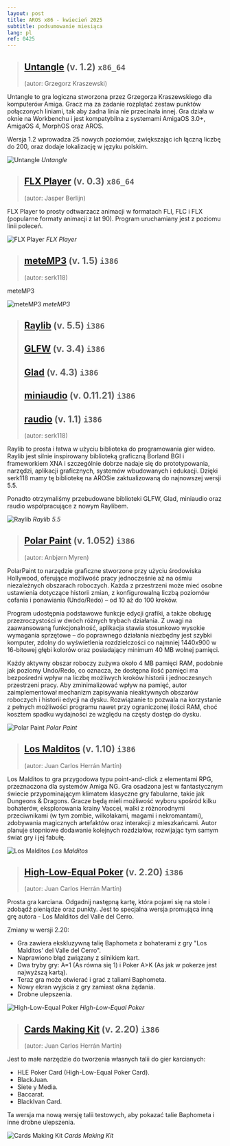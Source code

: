 ```yaml
---
layout: post
title: AROS x86 - kwiecień 2025
subtitle: podsumowanie miesiąca
lang: pl
ref: 0425
---
```


> ## [Untangle](https://archives.arosworld.org/?function=showfile&file=game/puzzle/untangle.x86_64-aros-v11.zip) (v. 1.2) `x86_64`
> (autor:	Grzegorz Kraszewski)

Untangle to gra logiczna stworzona przez Grzegorza Kraszewskiego dla komputerów Amiga. Gracz ma za zadanie rozplątać zestaw punktów połączonych liniami, tak aby żadna linia nie przecinała innej. Gra działa w oknie na Workbenchu i jest kompatybilna z systemami AmigaOS 3.0+, AmigaOS 4, MorphOS oraz AROS. ​

Wersja 1.2 wprowadza 25 nowych poziomów, zwiększając ich łączną liczbę do 200, oraz dodaje lokalizację w języku polskim.

![Untangle](/assets/img/0425/untangle.png)
*Untangle*

> ## [FLX Player](https://archives.arosworld.org/?function=showfile&file=video/play/flx_play.x86_64-aros-v11.zip.zip) (v. 0.3) `x86_64`
> (autor:	Jasper Berlijn)

FLX Player to prosty odtwarzacz animacji w formatach FLI, FLC i FLX (popularne formaty animacji z lat 90). Program uruchamiany jest z poziomu linii poleceń.​

![FLX Player](/assets/img/0425/flxplayer.png)
*FLX Player*

> ## [meteMP3](https://archives.arosworld.org/?function=showfile&file=audio/play/metemp3-1.5.i386-aros.zip) (v. 1.5) `i386`
> (autor:	serk118)

meteMP3

![meteMP3](/assets/img/0425/metemp3.png)
*meteMP3*

> ## [Raylib](https://archives.arosworld.org/?function=showfile&file=development/library/raylib_5.5.i386-aros.zip) (v. 5.5) `i386`
> ## [GLFW](https://archives.arosworld.org/?function=showfile&file=development/library/glfw_3.4.i386-aros.zip) (v. 3.4) `i386`
> ## [Glad](https://archives.arosworld.org/?function=showfile&file=development/library/libglad.i386-aros.zip) (v. 4.3) `i386`
> ## [miniaudio](https://archives.arosworld.org/?function=showfile&file=development/library/miniaudio.i386-aros.zip) (v. 0.11.21) `i386`
> ## [raudio](https://archives.arosworld.org/?function=showfile&file=development/library/raudio.i386-aros.zip) (v. 1.1) `i386`
> (autor:	serk118)

Raylib to prosta i łatwa w użyciu biblioteka do programowania gier wideo. Raylib jest silnie inspirowany biblioteką graficzną Borland BGI i frameworkiem XNA i szczególnie dobrze nadaje się do prototypowania, narzędzi, aplikacji graficznych, systemów wbudowanych i edukacji. Dzięki serk118 mamy tę bibliotekę na AROSie zaktualizowaną do najnowszej wersji 5.5.

Ponadto otrzymaliśmy przebudowane biblioteki GLFW, Glad, miniaudio oraz raudio współpracujące z nowym Raylibem. 

![Raylib](/assets/img/0425/raylib.png)
*Raylib 5.5*

> ## [Polar Paint](https://archives.arosworld.org/?function=showfile&file=graphics/edit/polarpaint_aros.lha) (v. 1.052) `i386`
> (autor:	Anbjørn Myren)

PolarPaint to narzędzie graficzne stworzone przy użyciu środowiska Hollywood, oferujące możliwość pracy jednocześnie aż na ośmiu niezależnych obszarach roboczych. Każda z przestrzeni może mieć osobne ustawienia dotyczące historii zmian, z konfigurowalną liczbą poziomów cofania i ponawiania (Undo/Redo) – od 10 aż do 100 kroków.

Program udostępnia podstawowe funkcje edycji grafiki, a także obsługę przezroczystości w dwóch różnych trybach działania. Z uwagi na zaawansowaną funkcjonalność, aplikacja stawia stosunkowo wysokie wymagania sprzętowe – do poprawnego działania niezbędny jest szybki komputer, zdolny do wyświetlenia rozdzielczości co najmniej 1440x900 w 16-bitowej głębi kolorów oraz posiadający minimum 40 MB wolnej pamięci.

Każdy aktywny obszar roboczy zużywa około 4 MB pamięci RAM, podobnie jak poziomy Undo/Redo, co oznacza, że dostępna ilość pamięci ma bezpośredni wpływ na liczbę możliwych kroków historii i jednoczesnych przestrzeni pracy. Aby zminimalizować wpływ na pamięć, autor zaimplementował mechanizm zapisywania nieaktywnych obszarów roboczych i historii edycji na dysku. Rozwiązanie to pozwala na korzystanie z pełnych możliwości programu nawet przy ograniczonej ilości RAM, choć kosztem spadku wydajności ze względu na częsty dostęp do dysku.

![Polar Paint](/assets/img/0425/polarpaint.jpg)
*Polar Paint*

> ## [Los Malditos](https://archives.arosworld.org/?function=showfile&file=game/adventure/losmalditos.lha) (v. 1.10) `i386`
> (autor:	Juan Carlos Herrán Martín)

Los Malditos to gra przygodowa typu point-and-click z elementami RPG, przeznaczona dla systemów Amiga NG. Gra osadzona jest w fantastycznym świecie przypominającym klimatem klasyczne gry fabularne, takie jak Dungeons & Dragons. Gracze będą mieli możliwość wyboru spośród kilku bohaterów, eksplorowania krainy Vaccei, walki z różnorodnymi przeciwnikami (w tym zombie, wilkołakami, magami i nekromantami), zdobywania magicznych artefaktów oraz interakcji z mieszkańcami. Autor planuje stopniowe dodawanie kolejnych rozdziałów, rozwijając tym samym świat gry i jej fabułę. ​

![Los Malditos](/assets/img/0425/losmalditos.jpg)
*Los Malditos*

> ## [High-Low-Equal Poker](https://archives.arosworld.org/?function=showfile&file=game/card/hle-pokercard.lha) (v. 2.20) `i386`
> (autor:	Juan Carlos Herrán Martín)

Prosta gra karciana. Odgadnij następną kartę, która pojawi się na stole i zdobądź pieniądze oraz punkty. Jest to specjalna wersja promująca inną grę autora - Los Malditos del Valle del Cerro.

Zmiany w  wersji 2.20:
- Gra zawiera ekskluzywną talię Baphometa z bohaterami z gry "Los Malditos' del Valle del Cerro".
- Naprawiono błąd związany z silnikiem kart.
- Dwa tryby gry: A=1 (As równa się 1) i Poker A>K (As jak w pokerze jest najwyższą kartą).
- Teraz gra może otwierać i grać z taliami Baphometa.
- Nowy ekran wyjścia z gry zamiast okna żądania.
- Drobne ulepszenia.

![High-Low-Equal Poker](/assets/img/0425/hlepoker.jpg)
*High-Low-Equal Poker*

> ## [Cards Making Kit](https://archives.arosworld.org/?function=showfile&file=game/utility/cardsmakingkit.lha) (v. 2.20) `i386`
> (autor:	Juan Carlos Herrán Martín)

Jest to małe narzędzie do tworzenia własnych talii do gier karcianych:

- HLE Poker Card (High-Low-Equal Poker Card).
- BlackJuan.
- Siete y Media.
- Baccarat.
- BlackIvan Card.

Ta wersja ma nową wersję talii testowych, aby pokazać talie Baphometa i inne drobne ulepszenia.

![Cards Making Kit](/assets/img/0425/cardsmakingkit.jpg)
*Cards Making Kit*

